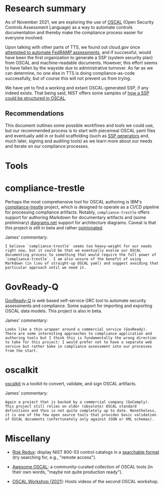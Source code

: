 # Research summary

As of November 2021, we are exploring the use of [OSCAL](https://pages.nist.gov/OSCAL/) (Open Security Controls Assessment Language) as a way to automate controls documentation and thereby make the compliance process easier for everyone involved.

Upon talking with other parts of TTS, we found out cloud.gov once [attempted to automate FedRAMP assessments](https://gcn.com/articles/2021/11/03/psi-fedramp-oscal.aspx), and if successful, would have been the first organization to generate a SSP (system security plan) from OSCAL and machine-readable documents. However, this effort seems to have fallen by the wayside due to administrative turnover. As far as we can determine, no one else in TTS is doing compliance-as-code successfully, but of course this will not prevent us from trying.

We have yet to find a working and extant OSCAL-generated SSP, if any indeed exists. That being said, NIST offers some samples of [how a SSP could be structured in OSCAL](https://github.com/usnistgov/oscal-content/blob/master/examples/ssp/yaml/ssp-example.yaml).

## Recommendations

This document outlines some possible workflows and tools we could use, but our recommended process is to start with piecemeal OSCAL yaml files and eventually add in or build scaffolding (such as [SSP generators](https://github.com/GSA/oscal-ssp-to-word) and, much later, signing and auditing tools) as we learn more about our needs and iterate on our compliance processes.

# Tools

# compliance-trestle

Perhaps the most comprehensive tool for OSCAL authoring is IBM's [compliance-trestle](https://github.com/IBM/compliance-trestle) project, which is designed to operate as a CI/CD pipeline for processing compliance artifacts. Notably, `compliance-trestle` offers support for authoring Markdown for documentary artifacts and (some preliminary) [diagrams.net](diagrams.net) support for architecture diagrams. Caveat is that this project is still in beta and rather [opinionated](https://ibm.github.io/compliance-trestle/cli/#opinionated-directory-structure).

James' commentary:

    I believe `compliance-trestle` seems too heavy-weight for our needs right now, but it could be that we eventually evolve our OSCAL documenting process to something that would require the full power of `compliance-trestle`. I am also unsure of the benefit of using Markdown (in lieu of straight-up OSCAL yaml) and suggest avoiding that particular approach until we need it.

# GovReady-Q

[GovReady-Q](https://github.com/GovReady/govready-q) is web based self-service GRC tool to automate security assessments and compliance. Some support for importing and exporting OSCAL data models. This project is also in beta.

James' commentary:

    Looks like a thin wrapper around a commercial service (GovReady). There are some interesting approaches to compliance application and authoring tools but I think this is fundamentally the wrong direction to take for this project: I would prefer not to have a separate web service but rather bake in compliance assessment into our processes from the start.

# oscalkit

[oscalkit](https://github.com/GoComply/oscalkit) is a toolkit to convert, validate, and sign OSCAL artifacts.

James' commentary:

    Again a project that is backed by a commercial company (GoComply). This project still relies on older (obsolete) OSCAL standard definitions and thus is not quite completely up to date. Nonetheless, it is one of the few open source tools that provides basic validation of OSCAL documents (unfortunately only against JSON or XML schemas).

# Miscellany

- [Risk Redux](https://github.com/risk-redux/control_freak): display NIST 800-53 control catalogs in a [searchable format](https://controlfreak5.risk-redux.io/) (try searching for, e.g., "remote access").

- [Awesome OSCAL](https://github.com/oscal-club/awesome-oscal): a community-curated collection of OSCAL tools (in their own words, "maybe not quite production ready").

- [OSCAL Workshop (2021)](https://www.nist.gov/news-events/events/2021/02/2nd-open-security-controls-assessment-language-oscal-workshop): Hosts videos of the second OSCAL workshop.
